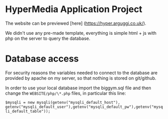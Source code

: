 # HyperMedia Application Project

The website can be previewed [here] (https://hyper.arguggi.co.uk/).

We didn't use any pre-made template, everything is simple html + js with php on the server to query the database.

# Database access

For security reasons the variables needed to connect to the database are provided by
apache on my server, so that nothing is stored on git/github.

In order to use your local database import the biggym.sql file and then change the `WEBSITE/php/\*.php`
files, in particular this line:

`$mysqli = new mysqli(getenv("mysqli_default_host"), getenv("mysqli_default_user"),getenv("mysqli_default_pw"),getenv("mysqli_default_table"));`
